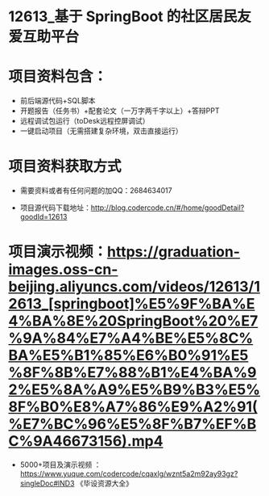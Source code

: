 #   12613_基于 SpringBoot 的社区居民友爱互助平台

#   项目资料包含：
*    前后端源代码+SQL脚本
*    开题报告（任务书）+配套论文（一万字两千字以上）+答辩PPT
*   远程调试包运行（toDesk远程控屏调试）
*   一键启动项目（无需搭建复杂环境，双击直接运行）


#   项目资料获取方式
*   需要资料或者有任何问题的加QQ：2684634017

*   项目源代码下载地址：http://blog.codercode.cn/#/home/goodDetail?goodId=12613

#  项目演示视频：https://graduation-images.oss-cn-beijing.aliyuncs.com/videos/12613/12613_[springboot]%E5%9F%BA%E4%BA%8E%20SpringBoot%20%E7%9A%84%E7%A4%BE%E5%8C%BA%E5%B1%85%E6%B0%91%E5%8F%8B%E7%88%B1%E4%BA%92%E5%8A%A9%E5%B9%B3%E5%8F%B0%E8%A7%86%E9%A2%91(%E7%BC%96%E5%8F%B7%EF%BC%9A46673156).mp4

*  5000+项目及演示视频 ：https://www.yuque.com/codercode/cqaxlg/wznt5a2m92ay93gz?singleDoc#lND3 《毕设资源大全》
